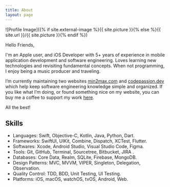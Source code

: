 ```yaml
---
title: About
layout: page
---
```


![Profile Image]({% if site.external-image %}{{ site.picture }}{% else %}{{ site.url }}/{{ site.picture }}{% endif %})

<p>Hello Friends,</p>

<p>I'm an Apple user, and iOS Developer with 5+ years of experience in mobile application development and software engineering. Loves learning new technologies and revisiting fundamental concepts. When not programming, I enjoy being a music producer and traveling.</p>

<p>I’m currently maintaining two websites <a href="https://mjn2max.com/">mjn2max.com</a> and <a href="https://codepassion.dev/">codepassion.dev</a> which help keep software engineering knowledge simple and organized. If you like what I’m doing, or found something nice on my website, you can buy me a coffee to support my work <a href="https://buymeacoffee.com/mjn2max/">here</a>.</p>

<p>All the best!</p>

<h2>Skills</h2>

<ul class="skill-list">
	<li>Languages: Swift, Objective-C, Kotlin, Java, Python, Dart.</li>
	<li>Frameworks: SwiftUI, UIKit, Combine, Dispatch, XCTest, Flutter.</li>
	<li>Softwares: Xcode, Android Studio, Visual Studio Code, Figma.</li>
	<li>Tools: Git, GitHub, Terminal, Sourcetree, Bitbucket, JIRA .</li>
	<li>Databases: Core Data, Realm, SQLite, Firebase, MongoDB.</li>
	<li>Design Patterns: MVC, MVVM, VIPER, Singleton, Delegation, Observation.</li>
	<li>Quality Control: TDD, BDD, Unit Testing, UI Testing.</li>
	<li>Platforms: iOS, macOS, watchOS, tvOS, Android, Web.</li>
</ul>
